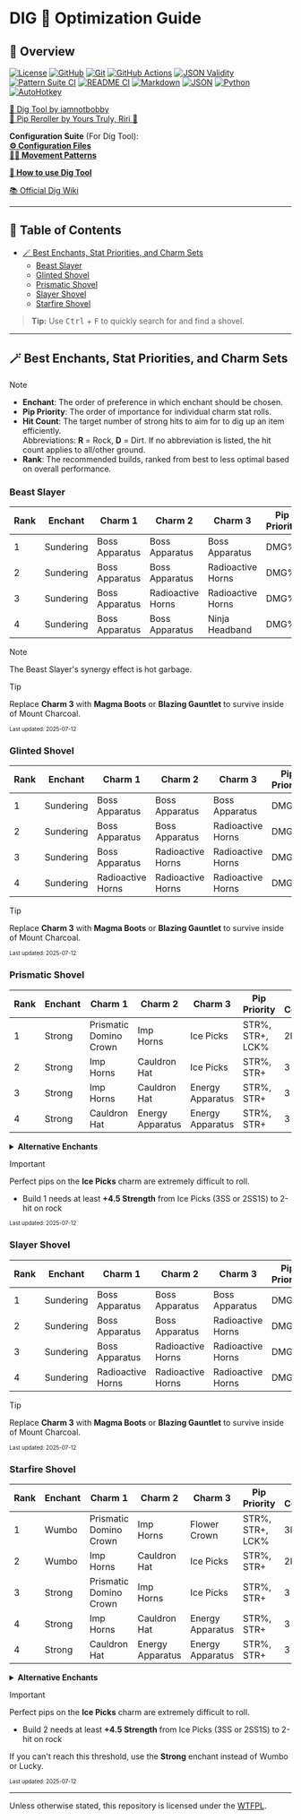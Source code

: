 # DIG 💛 Optimization Guide

## 🔗 Overview

[![License][shield-license]][link-license]
[![GitHub][shield-github]][link-github]
[![Git][shield-git]][link-git]
[![GitHub Actions][shield-ghactions]][link-ghactions]
[![JSON Validity][shield-json-validate]][link-json-validate]
[![Pattern Suite CI][shield-pattern-suite-ci]][link-pattern-suite-ci]
[![README CI][shield-readme-ci]][link-readme-ci]
[![Markdown][shield-md]][link-md]
[![JSON][shield-json]][link-json]
[![Python][shield-python]][link-python]
[![AutoHotkey][shield-autohotkey]][link-autohotkey]

[🥄 Dig Tool by iamnotbobby](https://github.com/iamnotbobby/dig-tool)  
[🔁 Pip Reroller by Yours Truly, Riri 💝](https://github.com/AlinaWan/pip-reroller)  

**Configuration Suite** (For Dig Tool):  
[**⚙️ Configuration Files**](KC-Config-Suite/)  
[**🚶‍➡️ Movement Patterns**](KC-Config-Suite/Pattern_Suite/)  

[**📖 How to use Dig Tool**](docs/USAGE.md)

[📚 Official Dig Wiki](https://digtionary.org/wiki/Main_Page)

---

## 📖 Table of Contents

<!-- START doctoc generated TOC please keep comment here to allow auto update -->
<!-- DON'T EDIT THIS SECTION, INSTEAD RE-RUN doctoc TO UPDATE -->

- [🪄 Best Enchants, Stat Priorities, and Charm Sets](#-best-enchants-stat-priorities-and-charm-sets)
  - [Beast Slayer](#beast-slayer)
  - [Glinted Shovel](#glinted-shovel)
  - [Prismatic Shovel](#prismatic-shovel)
  - [Slayer Shovel](#slayer-shovel)
  - [Starfire Shovel](#starfire-shovel)

<!-- END doctoc generated TOC please keep comment here to allow auto update -->

> **Tip:** Use <kbd>Ctrl</kbd> + <kbd>F</kbd> to quickly search for and find a shovel.

---

<!-- DO NOT CHANGE THIS HEADER NAME WITHOUT UPDATING CI REFERENCE; CI USES THE EXACT NAME TO FIND SOS -->
## 🪄 Best Enchants, Stat Priorities, and Charm Sets

> [!NOTE]
> - **Enchant**: The order of preference in which enchant should be chosen.
> - **Pip Priority**: The order of importance for individual charm stat rolls.
> - **Hit Count**: The target number of strong hits to aim for to dig up an item efficiently.  
>   Abbreviations: **R** = Rock, **D** = Dirt. If no abbreviation is listed, the hit count applies to all/other ground.
> - **Rank**: The recommended builds, ranked from best to less optimal based on overall performance.

<!-- DO NOT EDIT LAST UPDATED TIMESTAMPS, THEY ARE UPDATED AUTOMATICALLY ON PUSH VIA CI -->

### Beast Slayer
| Rank | Enchant              | Charm 1                | Charm 2                | Charm 3                | Pip Priority     | Hit Count   |
|------|----------------------|------------------------|------------------------|------------------------|------------------|-------------|
| 1    | Sundering            | Boss Apparatus         | Boss Apparatus         | Boss Apparatus         | DMG%             | 9R, 11      |
| 2    | Sundering            | Boss Apparatus         | Boss Apparatus         | Radioactive Horns      | DMG%             | 9R, 11      |
| 3    | Sundering            | Boss Apparatus         | Radioactive Horns      | Radioactive Horns      | DMG%             | 9R, 11      |
| 4    | Sundering            | Boss Apparatus         | Boss Apparatus         | Ninja Headband         | DMG%             | 9R, 11      |

> [!NOTE]
> The Beast Slayer's synergy effect is hot garbage.

> [!TIP]
> Replace **Charm 3** with **Magma Boots** or **Blazing Gauntlet** to survive inside of Mount Charcoal.

<sub><sup>Last updated: 2025-07-12</sup></sub>
### Glinted Shovel
| Rank | Enchant              | Charm 1                | Charm 2                | Charm 3                | Pip Priority     | Hit Count   |
|------|----------------------|------------------------|------------------------|------------------------|------------------|-------------|
| 1    | Sundering            | Boss Apparatus         | Boss Apparatus         | Boss Apparatus         | DMG%             | 9           |
| 2    | Sundering            | Boss Apparatus         | Boss Apparatus         | Radioactive Horns      | DMG%             | 9           |
| 3    | Sundering            | Boss Apparatus         | Radioactive Horns      | Radioactive Horns      | DMG%             | 9           |
| 4    | Sundering            | Radioactive Horns      | Radioactive Horns      | Radioactive Horns      | DMG%             | 9           |

> [!TIP]
> Replace **Charm 3** with **Magma Boots** or **Blazing Gauntlet** to survive inside of Mount Charcoal.

<sub><sup>Last updated: 2025-07-12</sup></sub>
### Prismatic Shovel
| Rank | Enchant              | Charm 1                | Charm 2                | Charm 3                | Pip Priority     | Hit Count   |
|------|----------------------|------------------------|------------------------|------------------------|------------------|-------------|
| 1    | Strong               | Prismatic Domino Crown | Imp Horns              | Ice Picks              | STR%, STR+, LCK% | 2R, 3       |
| 2    | Strong               | Imp Horns              | Cauldron Hat           | Ice Picks              | STR%, STR+       | 3           |
| 3    | Strong               | Imp Horns              | Cauldron Hat           | Energy Apparatus       | STR%, STR+       | 3           |
| 4    | Strong               | Cauldron Hat           | Energy Apparatus       | Energy Apparatus       | STR%, STR+       | 3           |

<details>
<summary><strong>Alternative Enchants</strong></summary>
• Wumbo, Lucky, Storming
</details>

> [!IMPORTANT]
> Perfect pips on the **Ice Picks** charm are extremely difficult to roll.
> - Build 1 needs at least **+4.5 Strength** from Ice Picks (3SS or 2SS1S) to 2-hit on rock

<sub><sup>Last updated: 2025-07-12</sup></sub>
### Slayer Shovel
| Rank | Enchant              | Charm 1                | Charm 2                | Charm 3                | Pip Priority     | Hit Count   |
|------|----------------------|------------------------|------------------------|------------------------|------------------|-------------|
| 1    | Sundering            | Boss Apparatus         | Boss Apparatus         | Boss Apparatus         | DMG%             | 10R, 12     |
| 2    | Sundering            | Boss Apparatus         | Boss Apparatus         | Radioactive Horns      | DMG%             | 10R, 12     |
| 3    | Sundering            | Boss Apparatus         | Radioactive Horns      | Radioactive Horns      | DMG%             | 10R, 12     |
| 4    | Sundering            | Radioactive Horns      | Radioactive Horns      | Radioactive Horns      | DMG%             | 10R, 12     |

> [!TIP]
> Replace **Charm 3** with **Magma Boots** or **Blazing Gauntlet** to survive inside of Mount Charcoal.

<sub><sup>Last updated: 2025-07-12</sup></sub>
### Starfire Shovel
| Rank | Enchant              | Charm 1                | Charm 2                | Charm 3                | Pip Priority     | Hit Count   |
|------|----------------------|------------------------|------------------------|------------------------|------------------|-------------|
| 1    | Wumbo                | Prismatic Domino Crown | Imp Horns              | Flower Crown           | STR%, STR+, LCK% | 3R, 4       |
| 2    | Wumbo                | Imp Horns              | Cauldron Hat           | Ice Picks              | STR%, STR+       | 2R, 3       |
| 3    | Strong               | Prismatic Domino Crown | Imp Horns              | Ice Picks              | STR%, STR+       | 3           |
| 4    | Strong               | Imp Horns              | Cauldron Hat           | Energy Apparatus       | STR%, STR+       | 3           |
| 4    | Strong               | Cauldron Hat           | Energy Apparatus       | Energy Apparatus       | STR%, STR+       | 3           |

<details>
<summary><strong>Alternative Enchants</strong></summary>
• Strong, Lucky, Storming
</details>

> [!IMPORTANT]
> Perfect pips on the **Ice Picks** charm are extremely difficult to roll.
> - Build 2 needs at least **+4.5 Strength** from Ice Picks (3SS or 2SS1S) to 2-hit on rock
>
> If you can't reach this threshold, use the **Strong** enchant instead of Wumbo or Lucky.

<sub><sup>Last updated: 2025-07-12</sup></sub>
<!-- OPTIMIZATION FOOTER -->
<!-- DO NOT MOVE OR DELETE FOOTER; CI USES IT TO FIND EOS -->

---

Unless otherwise stated, this repository is licensed under the [WTFPL](LICENSE).

<!-- Badge Variables -->
[shield-license]: https://img.shields.io/github/license/AlinaWan/kc-dig-tool-configs
[link-license]: LICENSE

[shield-github]: https://img.shields.io/badge/GitHub-%23121011.svg?logo=github&logoColor=white
[link-github]: https://github.com/

[shield-git]: https://img.shields.io/badge/Git-F05032?logo=git&logoColor=fff
[link-git]: https://git-scm.com/

[shield-ghactions]: https://img.shields.io/badge/GitHub_Actions-2088FF?logo=github-actions&logoColor=white
[link-ghactions]: https://docs.github.com/en/actions

[shield-json-validate]: https://img.shields.io/github/actions/workflow/status/AlinaWan/kc-dig-tool-configs/validate_jsons.yml?label=JSON%20Validity
[link-json-validate]: https://github.com/AlinaWan/kc-dig-tool-configs/actions/workflows/validate_jsons.yml

[shield-pattern-suite-ci]: https://img.shields.io/github/actions/workflow/status/AlinaWan/kc-dig-tool-configs/render_patterns.yml?label=Pattern%20Suite%20CI
[link-pattern-suite-ci]: https://github.com/AlinaWan/kc-dig-tool-configs/actions/workflows/render_patterns.yml

[shield-readme-ci]: https://img.shields.io/github/actions/workflow/status/AlinaWan/kc-dig-tool-configs/shovel_readme_update.yml?label=README%20CI
[link-readme-ci]: https://github.com/AlinaWan/kc-dig-tool-configs/actions/workflows/shovel_readme_update.yml

[shield-md]: https://img.shields.io/badge/Markdown-%23000000.svg?logo=markdown&logoColor=white
[link-md]: https://www.markdownguide.org/basic-syntax/

[shield-json]: https://img.shields.io/badge/JSON-000?logo=json&logoColor=fff
[link-json]: https://www.json.org/json-en.html

[shield-python]: https://img.shields.io/badge/Python-3776AB?logo=python&logoColor=fff
[link-python]: https://www.python.org/

[shield-autohotkey]: https://img.shields.io/badge/AutoHotkey-green?logo=autohotkey&logoColor=white
[link-autohotkey]: https://www.autohotkey.com/

